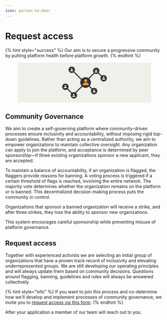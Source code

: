 ```yaml
---
icon: person-to-door
---
```


# Request access

{% hint style="success" %}
Our aim is to secure a progressive community by putting platform health before platform growth.
{% endhint %}

<figure><img src="../.gitbook/assets/request-access-banner.png" alt=""><figcaption></figcaption></figure>

## Community Governance

We aim to create a self-governing platform where community-driven processes ensure inclusivity and accountability, without imposing rigid top-down guidelines. Rather than acting as a centralized authority, we aim to empower organizations to maintain collective oversight. Any organization can apply to join the platform, and acceptance is determined by peer sponsorship—if three existing organizations sponsor a new applicant, they are accepted.

To maintain a balance of accountability, if an organization is flagged, the flaggers provide reasons for banning. A voting process is triggered if a certain threshold of flags is reached, involving the entire network. The majority vote determines whether the organization remains on the platform or is banned. This decentralized decision-making process puts the community in control.

Organizations that sponsor a banned organization will receive a strike, and after three strikes, they lose the ability to sponsor new organizations.&#x20;

This system encourages careful sponsorship while preventing misuse of platform governance.

## Request access

Together with experienced activists we are selecting an initial group of organizations that have a proven track record of inclusivity and elevating underrepresented groups. We are still developing our operating principles and will always update them based on community decisions. Questions around flagging, banning, guidelines and rules will always be answered collectively.

{% hint style="info" %}
If you want to join this process and co-determine how we'll develop and implement processes of community governance, we invite you to [request access via this form](https://forms.activist.org/s/cm30ujrcj0003107fqc75yke8).&#x20;
{% endhint %}

After your application a member of our team will reach out to you.
